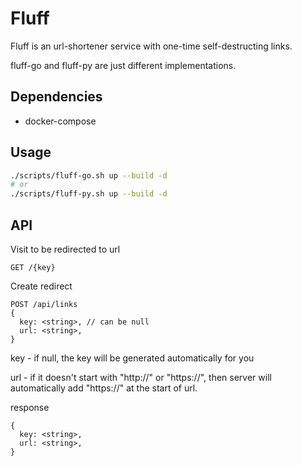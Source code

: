 # Fluff
Fluff is an url-shortener service with one-time self-destructing links.

fluff-go and fluff-py are just different implementations.

## Dependencies
- docker-compose
## Usage
```bash
./scripts/fluff-go.sh up --build -d
# or
./scripts/fluff-py.sh up --build -d
```

## API
Visit to be redirected to url
```
GET /{key}
```
Create redirect
```
POST /api/links
{
  key: <string>, // can be null
  url: <string>,
}
```
key - if null, the key will be generated automatically for you

url - if it doesn't start with "http://" or "https://", then server will automatically add "https://" at the start of url. 

response
```
{
  key: <string>,
  url: <string>,
}
```

